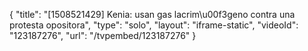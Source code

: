 {
    "title": "[1508521429] Kenia: usan gas lacrim\u00f3geno contra una protesta opositora",
    "type": "solo",
    "layout": "iframe-static",
    "videoId": "123187276",
    "url": "\/tvpembed\/123187276"
}